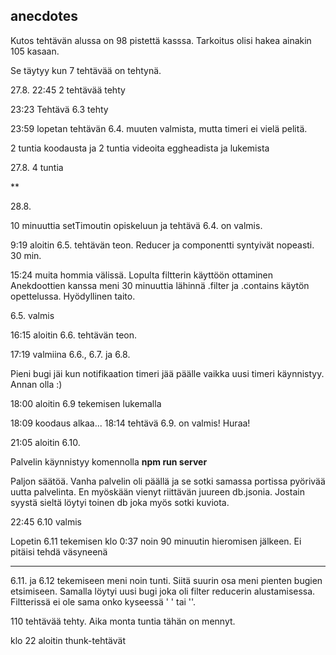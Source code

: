 ## anecdotes

Kutos tehtävän alussa on 98 pistettä kasssa. Tarkoitus olisi hakea ainakin 105 kasaan.

Se täytyy kun 7 tehtävää on tehtynä.

27.8. 22:45 2 tehtävää tehty

23:23 Tehtävä 6.3 tehty

23:59 lopetan tehtävän 6.4. muuten valmista, mutta timeri ei vielä pelitä.

2 tuntia koodausta ja 2 tuntia videoita eggheadista ja lukemista

27.8. 4 tuntia

**

28.8.

10 minuuttia setTimoutin opiskeluun ja tehtävä 6.4. on valmis.


9:19 aloitin 6.5. tehtävän teon. Reducer ja componentti syntyivät nopeasti. 30 min.

15:24 muita hommia välissä. Lopulta filtterin käyttöön ottaminen Anekdoottien kanssa meni 30 minuuttia lähinnä .filter ja .contains käytön opettelussa. Hyödyllinen taito. 

6.5. valmis

16:15 aloitin 6.6. tehtävän teon.

17:19 valmiina 6.6., 6.7. ja 6.8.

Pieni bugi jäi kun notifikaation timeri jää päälle vaikka uusi timeri käynnistyy. Annan olla :)

18:00 aloitin 6.9 tekemisen lukemalla

18:09 koodaus alkaa... 18:14 tehtävä 6.9. on valmis! Huraa!

21:05 aloitin 6.10.

Palvelin käynnistyy komennolla **npm run server**

Paljon säätöä. Vanha palvelin oli päällä ja se sotki samassa portissa pyörivää uutta palvelinta. En myöskään vienyt riittävän juureen db.jsonia. Jostain syystä sieltä löytyi toinen db joka myös sotki kuviota.

22:45 6.10 valmis

Lopetin 6.11 tekemisen klo 0:37 noin 90 minuutin hieromisen jälkeen. Ei pitäisi tehdä väsyneenä

***


6.11. ja 6.12 tekemiseen meni noin tunti. Siitä suurin osa meni pienten bugien etsimiseen. Samalla löytyi uusi bugi joka oli filter reducerin alustamisessa. Filtterissä ei ole sama onko kyseessä ' ' tai ''.

110 tehtävää tehty. Aika monta tuntia tähän on mennyt. 

klo 22 aloitin thunk-tehtävät
